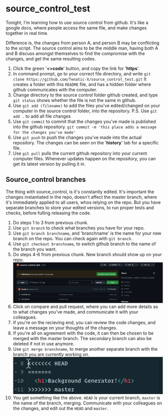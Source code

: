 # source_control_test
Tonight, I'm learning how to use source control from github.
It's like a google docs, where people access the same file, and make changes together in real time.

Difference is, the changes from person A, and person B may be conflicting to the script. The source control aims to be the middle man, having both A and B discuss amongst themselves to find the compromise with the changes, and get the same resulting codes.


1. Click the green '**<>code**' button, and copy the link for '**https**'.
2. In command prompt, go to your correct file directory, and write `git clone https://github.com/Tenatic-X/source_control_test.git` It creates a folder with this `README` file, and has a hidden folder where github communicates with the computer.
3. Change directory to the source control folder github created, and type `git status` shows whether the file is not the same in github.
4. Use `git add (filename)` to add the files you've edited/changed on your computer in the source control folder, into the repository. P.S. Use `git add .` to add all file changes
5. Use `git commit` to commit that the changes you've made is published into the github repository. `git commit -m 'this place adds a message for the changes you've made'`
6. Use `git push` to push the changes you've made into the actual repository. The changes can be seen on the '**history**' tab for a specific file.
7. Use `git pull` pulls the current github repository into your current computer files. Whenever updates happen on the repository, you can get its latest version by pulling it in.

## Source_control branches
The thing with source_control, is it's constantly edited. It's important the changes instantiated in the repo, doesn't affect the master branch, where it's immediately applied to all users, whos relying on the repo. But you have separate branches to store your edited versions, to run proper tests and checks, before fulling releasing the code.

1. Do steps 1 to 3 from previous chunk.
2. Use `git branch` to check what branches you have for your repo.
3. Use `git branch branchname`, and 'branchname' is the name for your new branch on the repo. You can check again with `git branch`.
4. Use `git checkout branchname`, to switch github branch to the name of the branch you want.
5. Do steps 4-6 from previous chunk. New branch should show up on your repo.
![lmao](rtjtrjr,tu,.PNG)
6. Click on compare and pull request, where you can add more details as to what changes you've made, and communicate it with your colleagues.
7. If you're on the recieving end, you can review the code changes, and leave a message on your thoughts of the changes.
8. If you're all on agreement with the code, it can then be chosen to be merged with the master branch. The secondary branch can also be deleted if not in use anymore.
9. Use `git merge branchname`, to merge another separate branch with the branch you are currently working on.
![](fenhtdbretretrttrr.PNG)
10. You get something like the above. `HEAD` is your current branch, `master` is the name of the branch, merging. Communicate with your colleagues on the changes, and edit out the `HEAD` and `master`.
